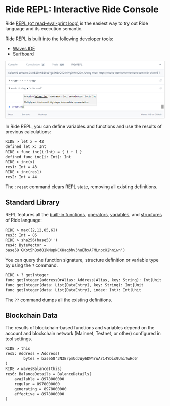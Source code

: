 # Ride REPL: Interactive Ride Console

Ride [REPL (от read-eval-print loop)](https://ru.wikipedia.org/wiki/REPL) is the easiest way to try out Ride language and its execution semantic.

Ride REPL is built into the following developer tools:

* [Waves IDE](/ru/building-apps/smart-contracts/tools/waves-ide)
* [Surfboard](/ru/building-apps/smart-contracts/tools/surfboard)

![](./_assets/repl.png)

In Ride REPL, you can define variables and functions and use the results of previous calculations:

```
RIDE > let x = 42
defined let x: Int
RIDE > func inc(i:Int) = { i + 1 }
defined func inc(i: Int): Int
RIDE > inc(x)
res1: Int = 43
RIDE > inc(res1)
res2: Int = 44
```

The `:reset` command clears REPL state, removing all existing definitions.

## Standard Library

REPL features all the [built-in functions](/en/ride/functions/built-in-functions/), [operators](/en/ride/operators), [variables](/en/ride/variables/built-in-variables), and [structures](/en/ride/structures/) of Ride language:

```
RIDE > max([2,12,85,6])
res3: Int = 85
RIDE > sha256(base58'')
res4: ByteVector = base58'GKot5hBsd81kMupNCXHaqbhv3huEbxAFMLnpcX2hniwn')
```

You can query the function signature, structure definition or variable type by using the `?` command.

```
RIDE > ? getInteger
func getInteger(addressOrAlias: Address|Alias, key: String): Int|Unit
func getInteger(data: List[DataEntry], key: String): Int|Unit
func getInteger(data: List[DataEntry], index: Int): Int|Unit
```

The `??` command dumps all the existing definitions.

## Blockchain Data

The results of blockchain-based functions and variables depend on the account and blockchain network (Mainnet, Testnet, or other) configured in tool settings.

```
RIDE > this
res5: Address = Address(
        bytes = base58'3N3ErpmUdJWy6DW4ruAr14YDis9UaiTwHd6'
)
RIDE > wavesBalance(this)
res6: BalanceDetails = BalanceDetails(
    available = 8978000000
    regular = 8978000000
    generating = 8978000000
    effective = 8978000000
)
```

